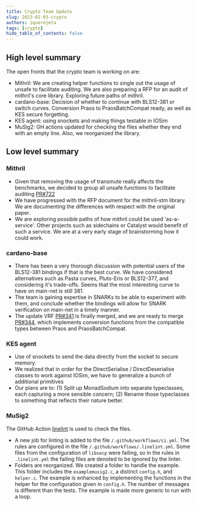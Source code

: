 ```yaml
---
title: Crypto Team Update
slug: 2023-02-03-crypto
authors: iquerejeta
tags: [crypto]
hide_table_of_contents: false
---
```


## High level summary
The open fronts that the crypto team is working on are:
* Mithril: We are creating helper functions to single out the usage of unsafe to facilitate auditing. We are also preparing a RFP for an audit of mithril's core library. Exploring future paths of mithril. 
* cardano-base: Decision of whether to continue with BLS12-381 or switch curves. Conversion Praos to PraosBatchCompat ready, as well as KES secure forgetting.  
* KES agent: using snockets and making things testable in IOSim 
* MuSig2: GH actions updated for checking the files whether they end with an empty line. Also, we reorganized the library.

## Low level summary

### Mithril
* Given that removing the usage of transmute really affects the benchmarks, we decided to group all unsafe functions to facilitate auditing [PR#722](https://github.com/input-output-hk/mithril/pull/722)
* We have progressed with the RFP document for the mithril-stm library. We are documenting the differences with respect with the original paper.
* We are exploring possible paths of how mithril could be used 'as-a-service'. Other projects such as sidechains or Catalyst would benefit of such a service. We are at a very early stage of brainstorming how it could work.
### cardano-base
* There has been a very thorough discussion with potential users of the BLS12-381 bindings if that is the best curve. We have considered alternatives such as Pasta curves, Pluto-Eris or BLS12-377, and considering it's trade-offs. Seems that the most interesting curve to have on main-net is still 381. 
* The team is gaining expertise in SNARKs to be able to experiment with them, and conclude whether the bindings will allow for SNARK verification on main-net in a timely manner.
* The update VRF [PR#341](https://github.com/input-output-hk/cardano-base/pull/341) is finally merged, and we are ready to merge [PR#344](https://github.com/input-output-hk/cardano-base/pull/344), which implements conversion functions from the compatible types between Praos and PraosBatchCompat.

### KES agent
* Use of snockets to send the data directly from the socket to secure memory. 
* We realized that in order for the DirectSerialise / DirectDeserialise classes to work against IOSim, we have to generalize a bunch of additional primitives
* Our plans are to: (1) Split up MonadSodium into separate typeclasses, each capturing a more sensible concern; (2) Rename those typeclasses to something that reflects their nature better.

### MuSig2
The GitHub Action [linelint](https://github.com/fernandrone/linelint) is used to check the files.
* A new job for linting is added to the file `/.github/workflows/ci.yml`. The rules are configured in the file `/.github/workflows/.linelint.yml`. Some files from the configuration of `libsecp` were failing, so in the rules in `.linelint.yml` the failing files are denoted to be ignored by the linter.
* Folders are reorganized. We created a folder to handle the example. This folder includes the `examplemusig2.c`, a distinct `config.h`, and `helper.c`. The example is enhanced by implementing the functions in the helper for the configuration given in `config.h`.  The number of messages is different than the tests. The example is made more generic to run with a loop.
